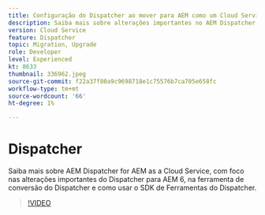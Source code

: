 ```yaml
---
title: Configuração do Dispatcher ao mover para AEM como um Cloud Service
description: Saiba mais sobre alterações importantes no AEM Dispatcher para AEM como Cloud Service, ferramenta de conversão do Dispatcher e como usar o SDK de Ferramentas do Dispatcher.
version: Cloud Service
feature: Dispatcher
topic: Migration, Upgrade
role: Developer
level: Experienced
kt: 8633
thumbnail: 336962.jpeg
source-git-commit: f22a37f80a9c9698718e1c75576b7ca705e658fc
workflow-type: tm+mt
source-wordcount: '66'
ht-degree: 1%

---
```



# Dispatcher

Saiba mais sobre AEM Dispatcher for AEM as a Cloud Service, com foco nas alterações importantes do Dispatcher para AEM 6, na ferramenta de conversão do Dispatcher e como usar o SDK de Ferramentas do Dispatcher.

>[!VIDEO](https://video.tv.adobe.com/v/336962/?quality=12&learn=on)
